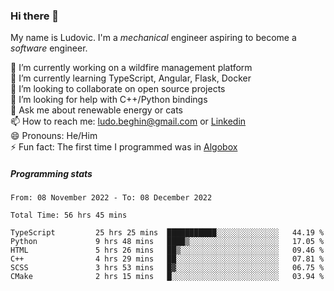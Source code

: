 ### Hi there 👋

My name is Ludovic. I'm a *mechanical* engineer aspiring to become a *software* engineer.

 🔭 I’m currently working on a wildfire management platform<br/>
 🌱 I’m currently learning TypeScript, Angular, Flask, Docker<br/>
 👯 I’m looking to collaborate on open source projects<br/>
 🤔 I’m looking for help with C++/Python bindings<br/>
 💬 Ask me about renewable energy or cats<br/>
 📫 How to reach me: ludo.beghin@gmail.com or [Linkedin](https://www.linkedin.com/in/ludovic-beghin/)<br/>
 😄 Pronouns: He/Him<br/>
 ⚡ Fun fact: The first time I programmed was in [Algobox](https://fr.wikipedia.org/wiki/Algobox)<br/>

##### Programming stats
<!--START_SECTION:waka-->

```text
From: 08 November 2022 - To: 08 December 2022

Total Time: 56 hrs 45 mins

TypeScript         25 hrs 25 mins  ███████████░░░░░░░░░░░░░░   44.19 %
Python             9 hrs 48 mins   ████▒░░░░░░░░░░░░░░░░░░░░   17.05 %
HTML               5 hrs 26 mins   ██▒░░░░░░░░░░░░░░░░░░░░░░   09.46 %
C++                4 hrs 29 mins   ██░░░░░░░░░░░░░░░░░░░░░░░   07.81 %
SCSS               3 hrs 53 mins   █▓░░░░░░░░░░░░░░░░░░░░░░░   06.75 %
CMake              2 hrs 15 mins   █░░░░░░░░░░░░░░░░░░░░░░░░   03.94 %
```

<!--END_SECTION:waka-->
